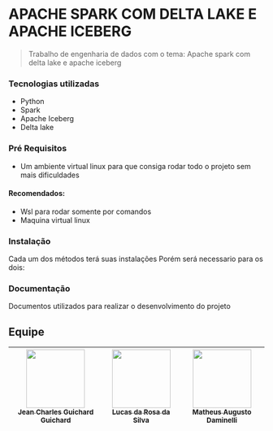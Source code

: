 # APACHE SPARK COM DELTA LAKE E APACHE ICEBERG
> Trabalho de engenharia de dados com o tema: Apache spark com delta lake e apache iceberg

### Tecnologias utilizadas
- Python
- Spark
- Apache Iceberg
- Delta lake

### Pré Requisitos
- Um ambiente virtual linux para que consiga rodar todo o projeto sem mais dificuldades
#### Recomendados: 
- Wsl para rodar somente por comandos 
- Maquina virtual linux 

### Instalação
Cada um dos métodos terá suas instalações
Porém será necessario para os dois:

### Documentação
Documentos utilizados para realizar o desenvolvimento do projeto

## Equipe
| [<img src="https://avatars.githubusercontent.com/u/130867213?v=4" width=115><br><sub>Jean Charles Guichard Guichard</sub>](https://github.com/Guichardx2) |  [<img src="https://avatars.githubusercontent.com/u/97752019?v=4" width=115><br><sub>Lucas da Rosa da Silva</sub>](https://github.com/Lorrust) |  [<img src="https://avatars.githubusercontent.com/u/125694923?v=4" width=115><br><sub>Matheus Augusto Daminelli</sub>](https://github.com/daminellis) |
| :---: | :---: | :---: |
